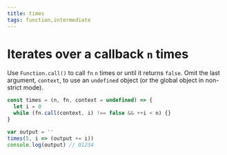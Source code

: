 ```yaml
---
title: times
tags: function,intermediate
---
```


# Iterates over a callback `n` times

Use `Function.call()` to call `fn` `n` times or until it returns `false`.
Omit the last argument, `context`, to use an `undefined` object (or the global object in non-strict mode).

```js
const times = (n, fn, context = undefined) => {
  let i = 0
  while (fn.call(context, i) !== false && ++i < n) {}
}
```

```js
var output = ''
times(5, i => (output += i))
console.log(output) // 01234
```
